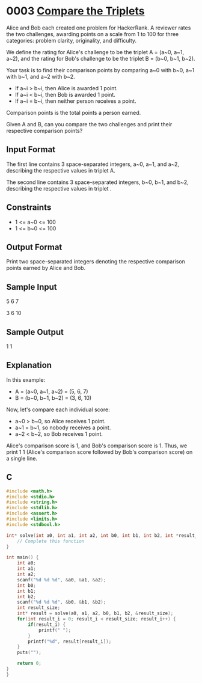 # 0003 [Compare the Triplets](https://www.hackerrank.com/challenges/compare-the-triplets/problem)

Alice and Bob each created one problem for HackerRank. A reviewer rates the two challenges, awarding points on a scale from 1 to 100 for three categories: problem clarity, originality, and difficulty.

We define the rating for Alice's challenge to be the triplet A = (a~0, a~1, a~2), and the rating for Bob's challenge to be the triplet B = (b~0, b~1, b~2).

Your task is to find their comparison points by comparing a~0 with b~0, a~1 with b~1, and a~2 with b~2.

* If a~i > b~i, then Alice is awarded 1 point.
* If a~i < b~i, then Bob is awarded 1 point.
* If a~i = b~i, then neither person receives a point.

Comparison points is the total points a person earned.

Given A and B, can you compare the two challenges and print their respective comparison points?

## Input Format

The first line contains 3 space-separated integers, a~0, a~1, and a~2, describing the respective values in triplet A.

The second line contains 3 space-separated integers, b~0, b~1, and b~2, describing the respective values in triplet .

## Constraints

* 1 <= a~0 <= 100
* 1 <= b~0 <= 100

## Output Format

Print two space-separated integers denoting the respective comparison points earned by Alice and Bob.

## Sample Input

5 6 7

3 6 10

## Sample Output

1 1

## Explanation

In this example:

* A = (a~0, a~1, a~2) = (5, 6, 7)
* B = (b~0, b~1, b~2) = (3, 6, 10)

Now, let's compare each individual score:

* a~0 > b~0, so Alice receives 1 point.
* a~1 = b~1, so nobody receives a point.
* a~2 < b~2, so Bob receives 1 point.

Alice's comparison score is 1, and Bob's comparison score is 1. Thus, we print 1 1 (Alice's comparison score followed by Bob's comparison score) on a single line.

## C

```c
#include <math.h>
#include <stdio.h>
#include <string.h>
#include <stdlib.h>
#include <assert.h>
#include <limits.h>
#include <stdbool.h>

int* solve(int a0, int a1, int a2, int b0, int b1, int b2, int *result_size){
    // Complete this function
}

int main() {
    int a0;
    int a1;
    int a2;
    scanf("%d %d %d", &a0, &a1, &a2);
    int b0;
    int b1;
    int b2;
    scanf("%d %d %d", &b0, &b1, &b2);
    int result_size;
    int* result = solve(a0, a1, a2, b0, b1, b2, &result_size);
    for(int result_i = 0; result_i < result_size; result_i++) {
        if(result_i) {
            printf(" ");
        }
        printf("%d", result[result_i]);
    }
    puts("");

    return 0;
}
}
```
